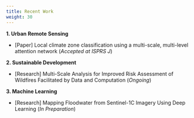 ```yaml
---
title: Recent Work
weight: 30
---
```


**1. Urban Remote Sensing**
* [Paper] Local climate zone classification using a multi-scale, multi-level attention network (*Accepted at ISPRS J*)

**2. Sustainable Development** 
* [Research] Multi-Scale Analysis for Improved Risk Assessment of Wildfires Facilitated by Data and Computation (*Ongoing*)

**3. Machine Learning**
* [Research] Mapping Floodwater from Sentinel-1C Imagery Using Deep Learning (*In Preparation*)
